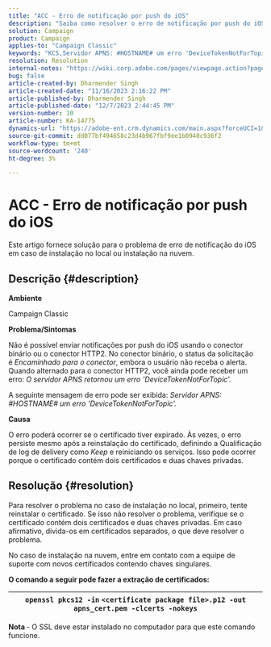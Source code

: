 ```yaml
---
title: "ACC - Erro de notificação por push do iOS"
description: "Saiba como resolver o erro de notificação por push do iOS no ACC"
solution: Campaign
product: Campaign
applies-to: "Campaign Classic"
keywords: "KCS,Servidor APNS: #HOSTNAME# um erro 'DeviceTokenNotForTopic'"
resolution: Resolution
internal-notes: "https://wiki.corp.adobe.com/pages/viewpage.action?pageId=1334124733"
bug: false
article-created-by: Dharmender Singh
article-created-date: "11/16/2023 2:16:22 PM"
article-published-by: Dharmender Singh
article-published-date: "12/7/2023 2:44:45 PM"
version-number: 10
article-number: KA-14775
dynamics-url: "https://adobe-ent.crm.dynamics.com/main.aspx?forceUCI=1&pagetype=entityrecord&etn=knowledgearticle&id=8e1a5fb3-8a84-ee11-8179-6045bd006e5a"
source-git-commit: dd077bf494658c23d4b967fbf9ee1b0940c936f2
workflow-type: tm+mt
source-wordcount: '240'
ht-degree: 3%

---
```


# ACC - Erro de notificação por push do iOS


Este artigo fornece solução para o problema de erro de notificação do iOS em caso de instalação no local ou instalação na nuvem.

## Descrição {#description}




<b>Ambiente</b>

Campaign Classic



<b>Problema/Sintomas</b>

Não é possível enviar notificações por push do iOS usando o conector binário ou o conector HTTP2. No conector binário, o status da solicitação é *Encaminhado para o conector*, embora o usuário não receba o alerta. Quando alternado para o conector HTTP2, você ainda pode receber um erro: *O servidor APNS retornou um erro &#39;DeviceTokenNotForTopic&#39;.*



A seguinte mensagem de erro pode ser exibida: *Servidor APNS: #HOSTNAME# um erro &#39;DeviceTokenNotForTopic&#39;.*



<b>Causa</b>



O erro poderá ocorrer se o certificado tiver expirado. Às vezes, o erro persiste mesmo após a reinstalação do certificado, definindo a Qualificação de log de delivery como *Keep* e reiniciando os serviços. Isso pode ocorrer porque o certificado contém dois certificados e duas chaves privadas.










## Resolução {#resolution}


Para resolver o problema no caso de instalação no local, primeiro, tente reinstalar o certificado. Se isso não resolver o problema, verifique se o certificado contém dois certificados e duas chaves privadas. Em caso afirmativo, divida-os em certificados separados, o que deve resolver o problema.

No caso de instalação na nuvem, entre em contato com a equipe de suporte com novos certificados contendo chaves singulares.



<b>O comando a seguir pode fazer a extração de certificados:</b>


| `openssl pkcs12 -in` `<certificate package file>.p12 -out apns_cert.pem -clcerts -nokeys` |
| --- |




<b>Nota </b>- O SSL deve estar instalado no computador para que este comando funcione.
